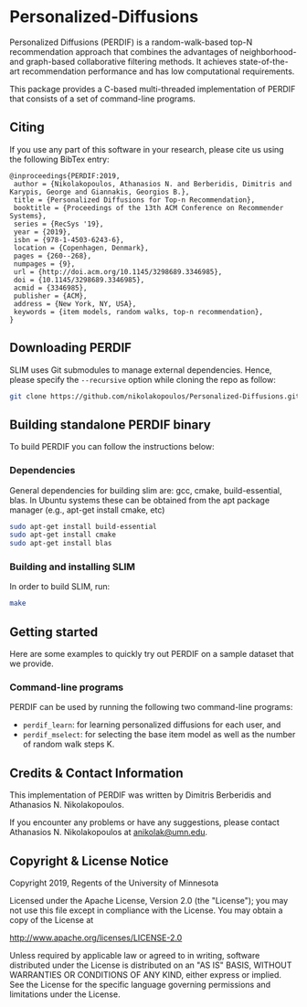 # Personalized-Diffusions

Personalized Diffusions (PERDIF) is a random-walk-based top-N recommendation approach that combines the advantages of neighborhood- and graph-based collaborative filtering methods. It achieves state-of-the-art recommendation performance and has low computational requirements.

This package provides a C-based multi-threaded implementation of PERDIF that consists of a set of command-line programs. 


## Citing
If you use any part of this software in your research, please cite us using the
following BibTex entry:

```
@inproceedings{PERDIF:2019,
 author = {Nikolakopoulos, Athanasios N. and Berberidis, Dimitris and Karypis, George and Giannakis, Georgios B.},
 title = {Personalized Diffusions for Top-n Recommendation},
 booktitle = {Proceedings of the 13th ACM Conference on Recommender Systems},
 series = {RecSys '19},
 year = {2019},
 isbn = {978-1-4503-6243-6},
 location = {Copenhagen, Denmark},
 pages = {260--268},
 numpages = {9},
 url = {http://doi.acm.org/10.1145/3298689.3346985},
 doi = {10.1145/3298689.3346985},
 acmid = {3346985},
 publisher = {ACM},
 address = {New York, NY, USA},
 keywords = {item models, random walks, top-n recommendation},
} 
```


##  Downloading PERDIF

SLIM uses Git submodules to manage external dependencies. Hence, please specify the `--recursive` option while cloning the repo as follow:
```bash
git clone https://github.com/nikolakopoulos/Personalized-Diffusions.git
```

## Building standalone PERDIF binary 

To build PERDIF you can follow the instructions below:

### Dependencies

General dependencies for building slim are: gcc, cmake, build-essential, blas.
In Ubuntu systems these can be obtained from the apt package manager (e.g., apt-get install cmake, etc) 

```bash
sudo apt-get install build-essential
sudo apt-get install cmake
sudo apt-get install blas
```

### Building and installing SLIM  

In order to build SLIM, run:

```bash
make
```

## Getting started

Here are some examples to quickly try out PERDIF on a sample dataset that we provide.


###  Command-line programs
PERDIF can be used by running the following two command-line programs:
- `perdif_learn`: for learning personalized diffusions for each user, and
- `perdif_mselect`: for selecting the base item model as well as the number of random walk steps K.

## Credits & Contact Information

This implementation of PERDIF was written by Dimitris Berberidis and Athanasios N. Nikolakopoulos.

If you encounter any problems or have any suggestions, please contact Athanasios N. Nikolakopoulos at <a href="mailto:karypis@umn.edu">anikolak@umn.edu</a>.


## Copyright & License Notice
Copyright 2019, Regents of the University of Minnesota

Licensed under the Apache License, Version 2.0 (the "License"); you may not use this file except in compliance with the License. You may obtain a copy of the License at

http://www.apache.org/licenses/LICENSE-2.0

Unless required by applicable law or agreed to in writing, software distributed under the License is distributed on an "AS IS" BASIS, WITHOUT WARRANTIES OR CONDITIONS OF ANY KIND, either express or implied. See the License for the specific language governing permissions and limitations under the License.
